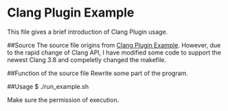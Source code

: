 # Clang Plugin Example
This file gives a brief introduction of Clang Plugin usage.

##Source
The source file origins from [Clang Plugin Example](http://kevinaboos.blogspot.com/2013/07/clang-tutorial-part-iii-plugin-example.html). However, due to the rapid change of Clang API, I have modified some code to support the newest Clang 3.8 and compeletly changed the makefile.

##Function of the source file
Rewrite some part of the program.

##Usage
$ ./run_example.sh

Make sure the permission of execution.


